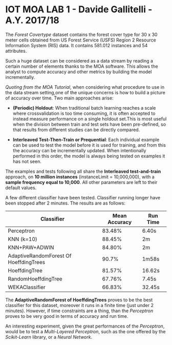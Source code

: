 # IOT MOA LAB 1 - Davide Gallitelli - A.Y. 2017/18

The *Forest Covertype* dataset contains the forest cover type for 30 x 30 meter cells obtained from US Forest Service (USFS) Region 2 Resource Information System (RIS) data. It contains 581.012 instances and 54 attributes.

Such a huge dataset can be considered as a data stream by reading a certain number of elements thanks to the MOA software. This allows the analyst to compute accuracy and other metrics by building the model incrementally.

*Quoting from the MOA Tutorial*, when considering what procedure to use in the data stream setting,one of the unique concerns is how to build a picture of accuracy over time. Two main approaches arise:

- **(Periodic) Holdout**: When traditional batch learning reaches a scale where crossvalidation is too time consuming, it is often accepted to instead measure performance on a single holdout set.This is most useful when the division between train and test sets have been pre-defined, so that results from different studies can be directly compared.

- **Interleaved Test-Then-Train or Prequential**: Each individual example can be used to test the model before it is used for training, and from this the accuracy can be incrementally updated. When intentionally performed in this order, the model is always being tested on examples it has not seen.

The examples and tests following all share the **Interleaved test-and-train** approach, on **10 million instances** (instanceLimit = 10,000,000), with a **sample frequency equal to 10,000**. All other parameters are left to their default values.

A few different classifier have been tested. Classifier running longer have been stopped after 2 minutes. The results are as follows:

| Classifier | Mean Accuracy | Run Time |
|------------|---------------|----------|
|Perceptron|83.48%|6.40s|
|KNN (k=10)|88.45%|2m|
|KNN+PAW+ADWIN|84.80%|2m|
|AdaptiveRandomForest Of HoeffdingTrees|90.7%|1m58s|
|HoeffdingTree|81.57%|16.62s|
|RandomHoeffdingTree|67.76%|7.45s|
|WEKAClassifier|66.83%|32.45s|

The **AdaptiveRandomForest of HoeffdingTrees** proves to be the best classifier for this dataset, moreover it runs in a finite time (just under 2 minutes). However, if time constraints are a thing, than the *Perceptron* proves to be very good in terms of accuracy and run time.

An interesting experiment, given the great performances of the *Perceptron*, would be to test a *Multi-Layered Perceptron*, such as the one offered by the *Scikit-Learn* library, or a *Neural Network*.
